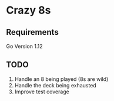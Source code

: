 # Crazy 8s

## Requirements

Go Version 1.12


## TODO
1. Handle an 8 being played (8s are wild)
2. Handle the deck being exhausted
3. Improve test coverage